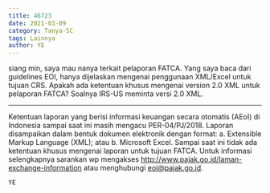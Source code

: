 ```yaml
---
title: 46723
date: 2021-03-09
category: Tanya-SC
tags: Lainnya
author: YE
---
```


siang min, saya mau nanya terkait pelaporan FATCA. Yang saya baca dari guidelines EOI, hanya dijelaskan mengenai penggunaan XML/Excel untuk tujuan CRS. Apakah ada ketentuan khusus mengenai version 2.0 XML untuk pelaporan FATCA? Soalnya IRS-US meminta versi 2.0 XML.

---

Ketentuan laporan yang berisi informasi keuangan secara otomatis (AEoI) di Indonesia sampai saat ini masih mengacu PER-04/PJ/2018. Laporan disampaikan dalam bentuk dokumen elektronik dengan format: a. Extensible Markup Language (XML); atau b. Microsoft Excel. Sampai saat ini tidak ada ketentuan khusus mengenai laporan untuk tujuan FATCA. Untuk informasi selengkapnya sarankan wp mengakses http://www.pajak.go.id/laman-exchange-information atau menghubungi eoi@pajak.go.id.

`YE`
